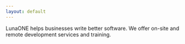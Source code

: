 ```yaml
---
layout: default
---
```


LunaONE helps businesses write better software. We offer on-site and remote development services and training.
